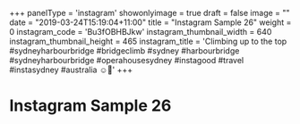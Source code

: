 +++
panelType                   = 'instagram'
showonlyimage = true
draft = false
image = ""
date = "2019-03-24T15:19:04+11:00"
title = "Instagram Sample 26"
weight = 0
instagram_code              = 'Bu3fOBHBJkw'
instagram_thumbnail_width   = 640
instagram_thumbnail_height  = 465
instagram_title             = 'Climbing up to the top #sydneyharbourbridge #bridgeclimb #sydney #harbourbridge #sydneyharbourbridge #operahousesydney #instagood #travel #instasydney #australia ☺️🤞'
+++

# Instagram Sample 26

